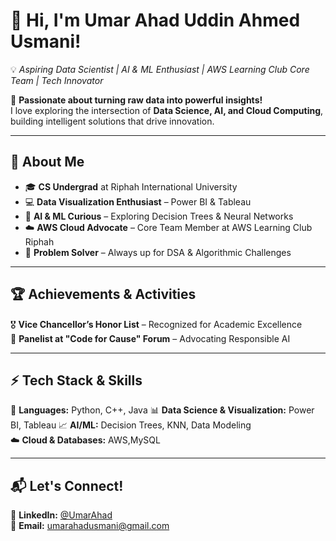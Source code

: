 
# **👋 Hi, I'm Umar Ahad Uddin Ahmed Usmani!**  
💡 *Aspiring Data Scientist | AI & ML Enthusiast | AWS Learning Club Core Team | Tech Innovator*  

🚀 **Passionate about turning raw data into powerful insights!**  
I love exploring the intersection of **Data Science, AI, and Cloud Computing**, building intelligent solutions that drive innovation.  

---

## 🌟 **About Me**  
- 🎓 **CS Undergrad** at Riphah International University  
- 💻 **Data Visualization Enthusiast** – Power BI & Tableau   
- 🤖 **AI & ML Curious** – Exploring Decision Trees & Neural Networks  
- ☁️ **AWS Cloud Advocate** – Core Team Member at AWS Learning Club Riphah  
- 🎯 **Problem Solver** – Always up for DSA & Algorithmic Challenges  

---

## 🏆 **Achievements & Activities**  
🎖️ **Vice Chancellor’s Honor List** – Recognized for Academic Excellence     
📢 **Panelist at "Code for Cause" Forum** – Advocating Responsible AI  

---

## ⚡ **Tech Stack & Skills**  
🚀 **Languages:** Python, C++, Java
📊 **Data Science & Visualization:** Power BI, Tableau 
📈 **AI/ML:** Decision Trees, KNN, Data Modeling  
☁️ **Cloud & Databases:** AWS,MySQL  


---

## 📬 **Let's Connect!**  
💼 **LinkedIn:** [@UmarAhad](https://www.linkedin.com/in/umar-ahad-uddin-ahmed-usmani-0a9181228/)  
📧 **Email:** [umarahadusmani@gmail.com](#)  

